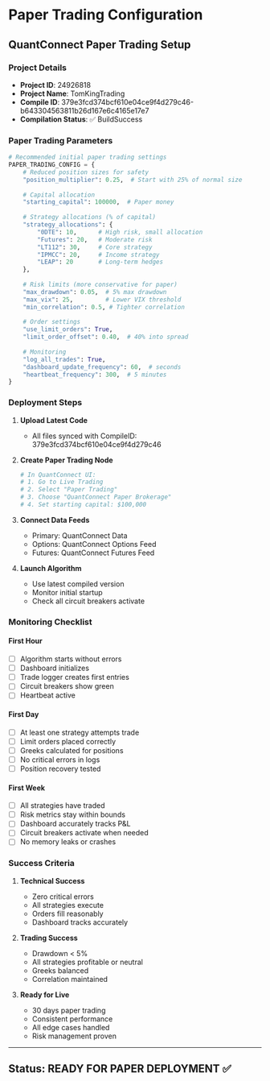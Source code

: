 # Paper Trading Configuration

## QuantConnect Paper Trading Setup

### Project Details
- **Project ID**: 24926818
- **Project Name**: TomKingTrading
- **Compile ID**: 379e3fcd374bcf610e04ce9f4d279c46-b643304563811b26d167e6c4165e17e7
- **Compilation Status**: ✅ BuildSuccess

### Paper Trading Parameters

```python
# Recommended initial paper trading settings
PAPER_TRADING_CONFIG = {
    # Reduced position sizes for safety
    "position_multiplier": 0.25,  # Start with 25% of normal size
    
    # Capital allocation
    "starting_capital": 100000,  # Paper money
    
    # Strategy allocations (% of capital)
    "strategy_allocations": {
        "0DTE": 10,      # High risk, small allocation
        "Futures": 20,   # Moderate risk
        "LT112": 30,     # Core strategy
        "IPMCC": 20,     # Income strategy
        "LEAP": 20       # Long-term hedges
    },
    
    # Risk limits (more conservative for paper)
    "max_drawdown": 0.05,  # 5% max drawdown
    "max_vix": 25,         # Lower VIX threshold
    "min_correlation": 0.5, # Tighter correlation
    
    # Order settings
    "use_limit_orders": True,
    "limit_order_offset": 0.40,  # 40% into spread
    
    # Monitoring
    "log_all_trades": True,
    "dashboard_update_frequency": 60,  # seconds
    "heartbeat_frequency": 300,  # 5 minutes
}
```

### Deployment Steps

1. **Upload Latest Code**
   - All files synced with CompileID: 379e3fcd374bcf610e04ce9f4d279c46
   
2. **Create Paper Trading Node**
   ```python
   # In QuantConnect UI:
   # 1. Go to Live Trading
   # 2. Select "Paper Trading"
   # 3. Choose "QuantConnect Paper Brokerage"
   # 4. Set starting capital: $100,000
   ```

3. **Connect Data Feeds**
   - Primary: QuantConnect Data
   - Options: QuantConnect Options Feed
   - Futures: QuantConnect Futures Feed

4. **Launch Algorithm**
   - Use latest compiled version
   - Monitor initial startup
   - Check all circuit breakers activate

### Monitoring Checklist

#### First Hour
- [ ] Algorithm starts without errors
- [ ] Dashboard initializes
- [ ] Trade logger creates first entries
- [ ] Circuit breakers show green
- [ ] Heartbeat active

#### First Day
- [ ] At least one strategy attempts trade
- [ ] Limit orders placed correctly
- [ ] Greeks calculated for positions
- [ ] No critical errors in logs
- [ ] Position recovery tested

#### First Week
- [ ] All strategies have traded
- [ ] Risk metrics stay within bounds
- [ ] Dashboard accurately tracks P&L
- [ ] Circuit breakers activate when needed
- [ ] No memory leaks or crashes

### Success Criteria

1. **Technical Success**
   - Zero critical errors
   - All strategies execute
   - Orders fill reasonably
   - Dashboard tracks accurately

2. **Trading Success**
   - Drawdown < 5%
   - All strategies profitable or neutral
   - Greeks balanced
   - Correlation maintained

3. **Ready for Live**
   - 30 days paper trading
   - Consistent performance
   - All edge cases handled
   - Risk management proven

---

## Status: READY FOR PAPER DEPLOYMENT ✅